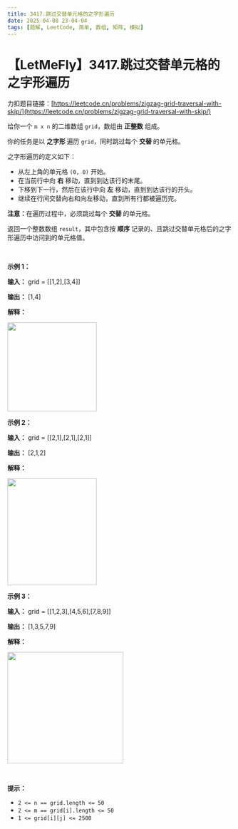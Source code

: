 ```yaml
---
title: 3417.跳过交替单元格的之字形遍历
date: 2025-04-08 23-04-04
tags: [题解, LeetCode, 简单, 数组, 矩阵, 模拟]
---
```


# 【LetMeFly】3417.跳过交替单元格的之字形遍历

力扣题目链接：[https://leetcode.cn/problems/zigzag-grid-traversal-with-skip/](https://leetcode.cn/problems/zigzag-grid-traversal-with-skip/)

<p>给你一个 <code>m x n</code> 的二维数组 <code>grid</code>，数组由&nbsp;<strong>正整数</strong> 组成。</p>

<p>你的任务是以&nbsp;<strong>之字形&nbsp;</strong>遍历 <code>grid</code>，同时跳过每个&nbsp;<strong>交替&nbsp;</strong>的单元格。</p>

<p>之字形遍历的定义如下：</p>

<ul>
	<li>从左上角的单元格 <code>(0, 0)</code> 开始。</li>
	<li>在当前行中向 <strong>右</strong> 移动，直到到达该行的末尾。</li>
	<li>下移到下一行，然后在该行中向&nbsp;<strong>左</strong><em>&nbsp;</em>移动，直到到达该行的开头。</li>
	<li>继续在行间交替向右和向左移动，直到所有行都被遍历完。</li>
</ul>

<p><strong>注意：</strong>在遍历过程中，必须跳过每个&nbsp;<strong>交替&nbsp;</strong>的单元格。</p>

<p>返回一个整数数组 <code>result</code>，其中包含按&nbsp;<strong>顺序&nbsp;</strong>记录的、且跳过交替单元格后的之字形遍历中访问到的单元格值。</p>

<p>&nbsp;</p>

<p><strong class="example">示例 1：</strong></p>

<div class="example-block">
<p><strong>输入：</strong> <span class="example-io">grid = [[1,2],[3,4]]</span></p>

<p><strong>输出：</strong> <span class="example-io">[1,4]</span></p>

<p><strong>解释：</strong></p>

<p><strong><img alt="" src="https://assets.leetcode.com/uploads/2024/11/23/4012_example0.png" style="width: 200px; height: 200px;" /></strong></p>
</div>

<p><strong class="example">示例 2：</strong></p>

<div class="example-block">
<p><strong>输入：</strong> <span class="example-io">grid = [[2,1],[2,1],[2,1]]</span></p>

<p><strong>输出：</strong> <span class="example-io">[2,1,2]</span></p>

<p><strong>解释：</strong></p>

<p><img alt="" src="https://assets.leetcode.com/uploads/2024/11/23/4012_example1.png" style="width: 200px; height: 240px;" /></p>
</div>

<p><strong class="example">示例 3：</strong></p>

<div class="example-block">
<p><strong>输入：</strong> <span class="example-io">grid = [[1,2,3],[4,5,6],[7,8,9]]</span></p>

<p><strong>输出：</strong> <span class="example-io">[1,3,5,7,9]</span></p>

<p><strong>解释：</strong></p>

<p><img alt="" src="https://assets.leetcode.com/uploads/2024/11/23/4012_example2.png" style="width: 260px; height: 250px;" /></p>
</div>

<p>&nbsp;</p>

<p><strong>提示：</strong></p>

<ul>
	<li><code>2 &lt;= n == grid.length &lt;= 50</code></li>
	<li><code>2 &lt;= m == grid[i].length &lt;= 50</code></li>
	<li><code>1 &lt;= grid[i][j] &lt;= 2500</code></li>
</ul>


    